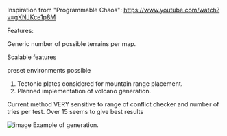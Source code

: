 Inspiration from "Programmable Chaos": https://www.youtube.com/watch?v=gKNJKce1p8M

Features:

Generic number of possible terrains per map.

Scalable features

preset environments possible
1. Tectonic plates considered for mountain range placement.
2. Planned implementation of volcano generation.

Current method VERY sensitive to range of conflict checker and number of tries per test. Over 15 seems to give best results



![image](https://github.com/user-attachments/assets/f597755a-9ecb-4b64-a192-1dcd639b12e9)
Example of generation.


